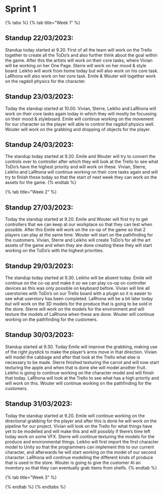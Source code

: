 # Sprint 1



{% tabs %}
{% tab title="Week 1" %}
## Standup 22/03/2023:

Standup today started at 9.20. First of all the team will work on the Trello together to create all the ToDo’s and also further think about the goal within the game. After this the artists will work on their core tasks, where Vivian will be working on her One Page. Sterre will work on her mood & style board. Leikho will work from home today but will also work on his core task. LaRhona will also work on her core task. Emile & Wouter will together work on the ragdoll physics for the character.

## Standup 23/03/2023:

Today the standup started at 10.00. Vivian, Sterre, Leikho and LaRhona will work on their core tasks again today in which they will mostly be focussing on their mood & styleboard. Emile will continue working on the movement for our character so the player will able to control the ragdoll physics well. Wouter will work on the grabbing and dropping of objects for the player.

## Standup 24/03/2023:

The standup today started at 9.20. Emile and Wouter will try to convert the controls over to controller after which they will look at the Trello to see what ToDo’s have the highest priority and will work on these. Vivian, Sterre, Leikho and LaRhona will continue working on their core tasks again and will try to finish these today so that the start of next week they can work on the assets for the game.
{% endtab %}

{% tab title="Week 2" %}
## Standup 27/03/2023:

Today the standup started at 9.20. Emile and Wouter will first try to get controllers that we can keep at our workplace so that they can test when possible. After this Emile will work on the co-op of the game so that 2 players can play at the same time. Wouter will start on the pathfinding for the customers. Vivian, Sterre and Leikho will create ToDo’s for all the art assets of the game and when they are done creating these they will start working on the ToDo’s with the highest priorities.

## Standup 29/03/2023:

The standup today started at 9.30. Leikho will be absent today. Emile will continue on the co-op and make it so we can play co-op on controller devices as this was only possible on keyboard before. Vivian will link all userstories with ToDo’s on our Trello board with a plugin so it is easier to see what userstory has been completed. LaRhona will be a bit later today but will work on the 3D models for the produce that is going to be sold in the store. Sterre will work on the models for the environment and will texture the models of LaRhona when these are done. Wouter will continue working on the pathfinding for the customers.

## Standup 30/03/2023:

Standup started at 9.30. Today Emile will improve the grabbing, making use of the right joystick to make the player’s arms move in that direction. Vivian will model the cabbage and after that look at the Trello what else is necessary to be made. Sterre finished texturing the carrot and will now start texturing the apple and when that is done she will model another fruit. Leikho is going to continue working on the character model and will finish that today. LaRhona will look at the Trello to see what has a high priority and will work on this. Wouter will continue working on the pathfinding for the customers.

## Standup 31/03/2023:

Today the standup started at 9.20. Emile will continue working on the directional grabbing for the player and after this is done he will work on the pipeline for our project. Vivian will look on the Trello for what things have yet to be modelled and will make this and will possibly if there’s time left today work on some VFX. Sterre will continue texturing the models for the produce and environmental things. Leikho will first import the first character model to Unity so that the programmers can implement this to our current character, and afterwards he will start working on the model of our second character. LaRhona will continue modelling the different kinds of produce that is used in the store. Wouter is going to give the customer AI an inventory so that they can eventually grab items from shelfs.
{% endtab %}

{% tab title="Week 3" %}

{% endtab %}
{% endtabs %}

